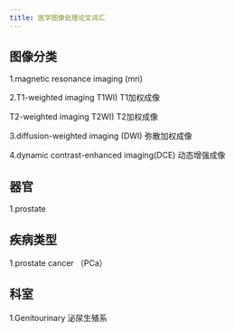 ```yaml
---
title: 医学图像处理论文词汇
---
```


## 图像分类

1.magnetic resonance imaging (mri)

2.T1-weighted imaging T1WI) T1加权成像

T2-weighted imaging T2WI) T2加权成像

3.diffusion-weighted imaging (DWI) 弥散加权成像

4.dynamic contrast-enhanced imaging(DCE) 动态增强成像

## 器官

1.prostate



## 疾病类型

1.prostate cancer （PCa）


## 科室
1.Genitourinary 泌尿生殖系